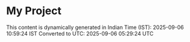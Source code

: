 # My Project

This content is dynamically generated in Indian Time (IST): 2025-09-06 10:59:24 IST
Converted to UTC: 2025-09-06 05:29:24 UTC
